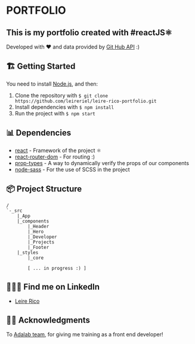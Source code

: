 # PORTFOLIO
## This is my portfolio created with #reactJS⚛

Developed with ❤️ and data provided by [Git Hub API](http:...) :)

## 🏗 Getting Started

You need to install [Node.js](https://nodejs.org/), and then:
1. Clone the repository with `$ git clone https://github.com/leireriel/leire-rico-portfolio.git`
2. Install dependencies with `$ npm install`
3. Run the project with `$ npm start`


## 📊 Dependencies

* [react](https://www.npmjs.com/package/react) - Framework of the project ⚛ 
* [react-router-dom](https://www.npmjs.com/package/react-router-dom) - For routing :)
* [prop-types](https://www.npmjs.com/package/prop-types) - A way to dynamically verify the props of our components
* [node-sass](https://www.npmjs.com/package/node-sass) - For the use of SCSS in the project 

## 📦 Project Structure
```
/
`-_src
    |_App
    |_components
        |_Header
        |_Hero
        |_Developer
        |_Projects
        |_Footer
    |_styles
        |_core

        [ ... in progress :) ]
```

## 👩🏻‍💻 Find me on LinkedIn
* [Leire Rico](https://www.linkedin.com/in/leirerico/)

## 🙏🏿 Acknowledgments 

To [Adalab team](https://github.com/adalab), for giving me training as a front end developer!
